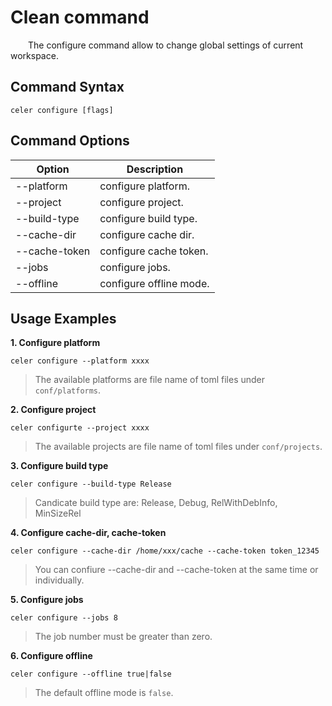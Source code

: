 # Clean command

&emsp;&emsp;The configure command allow to change global settings of current workspace.

## Command Syntax

```shell
celer configure [flags]
```

## Command Options

| Option	        | Description                                          |
| ----------------- | -----------------------------------------------------|
| --platform	    | configure platform.	                               |
| --project 	    | configure project.	                               |
| --build-type	    | configure build type.	                               |
| --cache-dir       | configure cache dir.                                 |
| --cache-token	    | configure cache token.                               |
| --jobs            | configure jobs.                                      |
| --offline         | configure offline mode.                              |

## Usage Examples

**1. Configure platform**

```shell
celer configure --platform xxxx
```

>The available platforms are file name of toml files under `conf/platforms`.

**2. Configure project**

```shell
celer configurte --project xxxx
```

>The available projects are file name of toml files under `conf/projects`.

**3. Configure build type**

```shell
celer configure --build-type Release
```

>Candicate build type are: Release, Debug, RelWithDebInfo, MinSizeRel

**4. Configure cache-dir, cache-token**

```shell
celer configure --cache-dir /home/xxx/cache --cache-token token_12345
```

>You can confiure --cache-dir and --cache-token at the same time or individually.

**5. Configure jobs**

```shell
celer configure --jobs 8
```

>The job number must be greater than zero.

**6. Configure offline**

```shell
celer configure --offline true|false
```

> The default offline mode is `false`.



